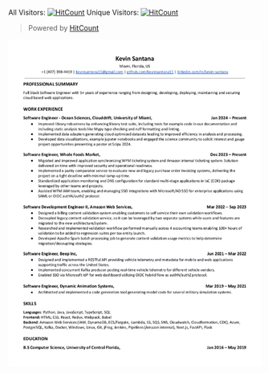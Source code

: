 All Visitors: [![HitCount](https://hits.dwyl.com/kevinsantana11/resume.svg?style=flat-square)](http://hits.dwyl.com/kevinsantana11/resume)
Unique Visitors: [![HitCount](https://hits.dwyl.com/kevinsantana11/resume.svg?style=flat-square&show=unique)](http://hits.dwyl.com/kevinsantana11/resume)

> Powered by [HitCount](https://hits.dwyl.com/)

![Resume](./kevin_santana-resume-latest.png)
